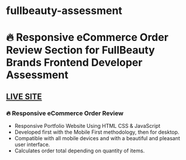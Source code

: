 # fullbeauty-assessment

# 🔥 Responsive eCommerce Order Review Section for FullBeauty Brands Frontend Developer Assessment

## [LIVE SITE](https://kenreibman.github.io/fullbeauty-assessment/)

### 🔥 Responsive eCommerce Order Review

- Responsive Portfolio Website Using HTML CSS & JavaScript
- Developed first with the Mobile First methodology, then for desktop.
- Compatible with all mobile devices and with a beautiful and pleasant user interface.
- Calculates order total depending on quantity of items.

